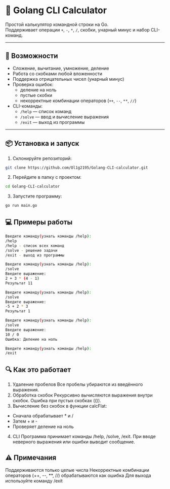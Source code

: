 # 🧮 Golang CLI Calculator

Простой калькулятор командной строки на Go.  
Поддерживает операции `+`, `-`, `*`, `/`, скобки, унарный минус и набор CLI-команд.

---

## 🚀 Возможности

- Сложение, вычитание, умножение, деление
- Работа со скобками любой вложенности
- Поддержка отрицательных чисел (унарный минус)
- Проверка ошибок:
  - деление на ноль
  - пустые скобки
  - некорректные комбинации операторов (`++`, `--`, `**`, `//`)
- CLI-команды:
  - `/help` — список команд
  - `/solve` — ввод и вычисление выражения
  - `/exit` — выход из программы

---

## 📦 Установка и запуск

1. Склонируйте репозиторий:
```bash
git clone https://github.com/Ol1g2195/Golang-CLI-calculator.git
```
2. Перейдите в папку с проектом:
```bash
cd Golang-CLI-calculator
```
3. Запустите программу:
```bash
go run main.go
```
## 💻 Примеры работы
```bash
Введите команду(узнать команды /help):
/help
/help - список всех команд
/solve - решение задачи
/exit - выход из программы
```
```bash
Введите команду(узнать команды /help):
/solve
Введите выражение:
2 + 3 * (4 - 1)
Результат 11
```
```bash
Введите команду(узнать команды /help):
/solve
Введите выражение:
-5 + 2 * 3
Результат 1
```
```bash
Введите команду(узнать команды /help):
/solve
Введите выражение:
10 / 0
Ошибка: Деление на ноль
```
```bash
Введите команду(узнать команды /help):
/exit
```
## 🔍 Как это работает
1. Удаление пробелов
Все пробелы убираются из введённого выражения.
2. Обработка скобок
Рекурсивно вычисляются выражения внутри скобок.
Ошибка при пустых скобках (()).
3. Вычисление без скобок в функции calcFlat:
* Сначала обрабатывает * и /
* Затем + и -
* Проверяет деление на ноль
4. CLI
Программа принимает команды /help, /solve, /exit.
При вводе неверного выражения или ошибки выводит сообщение.
## ⚠️ Примечания
Поддерживаются только целые числа
Некорректные комбинации операторов (++, --, **, //) обрабатываются как ошибка
Для выхода используйте команду /exit
